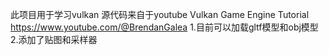 此项目用于学习vulkan
源代码来自于youtube Vulkan Game Engine Tutorial 
https://www.youtube.com/@BrendanGalea
1.目前可以加载gltf模型和obj模型
2.添加了贴图和采样器

